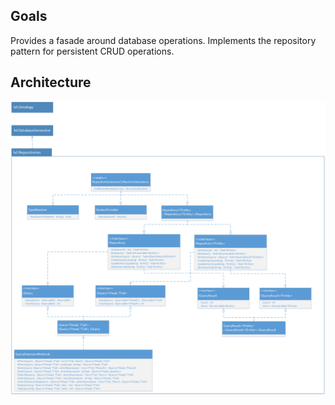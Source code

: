 ﻿## Goals
Provides a fasade around database operations. Implements the repository pattern for persistent CRUD operations.

## Architecture
<img src="docs\repository-architecture.png" />